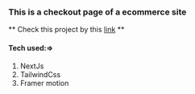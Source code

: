 ### This is a checkout page of a ecommerce site

** Check this project by this [link](https://ecomm-checkout.vercel.app/) **

#### Tech used:=>

1. NextJs
2. TailwindCss
3. Framer motion
